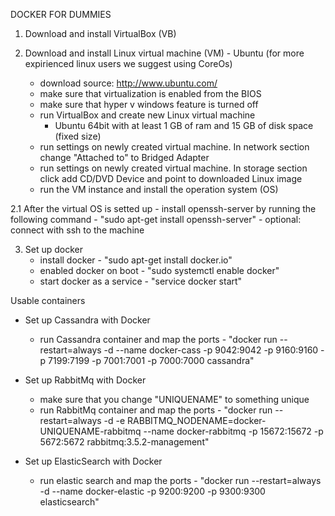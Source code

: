 DOCKER FOR DUMMIES

1. Download and install VirtualBox (VB)
	
2. Download and install Linux virtual machine (VM) - Ubuntu (for more expirienced linux users we suggest using CoreOs)
	- download source: http://www.ubuntu.com/
	- make sure that virtualization is enabled from the BIOS
	- make sure that hyper v windows feature is turned off
	- run VirtualBox and create new Linux virtual machine
		+ Ubuntu 64bit with at least 1 GB of ram and 15 GB of disk space (fixed size)
	- run settings on newly created virtual machine. In network section change "Attached to" to Bridged Adapter
	- run settings on newly created virtual machine. In storage section click add CD/DVD Device and point to downloaded Linux image
	- run the VM instance and install the operation system (OS)
	
2.1 After the virtual OS is setted up
	- install openssh-server by running the following command - "sudo apt-get install openssh-server"
	- optional: connect with ssh to the machine
	
3. Set up docker
	- install docker - "sudo apt-get install docker.io"
	- enabled docker on boot  - "sudo systemctl enable docker"
	- start docker as a service - "service docker start"

Usable containers
	
- Set up Cassandra with Docker
	- run Cassandra container and map the ports - "docker run --restart=always -d --name docker-cass -p 9042:9042 -p 9160:9160 -p 7199:7199 -p 7001:7001 -p 7000:7000 cassandra"

- Set up RabbitMq with Docker
	- make sure that you change "UNIQUENAME" to something unique
	- run RabbitMq container and map the ports  - "docker run --restart=always -d -e RABBITMQ_NODENAME=docker-UNIQUENAME-rabbitmq --name docker-rabbitmq -p 15672:15672 -p 5672:5672 rabbitmq:3.5.2-management"
	
- Set up ElasticSearch with Docker 
	- run elastic search and map the ports - "docker run --restart=always -d --name docker-elastic -p 9200:9200 -p 9300:9300 elasticsearch"
	 